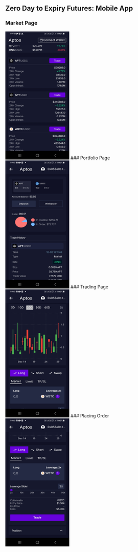 ## Zero Day to Expiry Futures: Mobile App

### Market Page
<img src="./../assets/11.jpg" height="400px" width="200px">
### Portfolio Page
<img src="./../assets/10.jpg" height="400px" width="200px">
### Trading Page
<img src="./../assets/8.jpg" height="400px" width="200px">
### Placing Order
<img src="./../assets/9.jpg" height="400px" width="200px">
